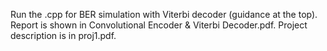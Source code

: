 Run the .cpp for BER simulation with Viterbi decoder (guidance at the top).
Report is shown in Convolutional Encoder & Viterbi Decoder.pdf.
Project description is in proj1.pdf.
